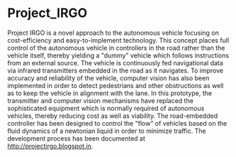 # Project_IRGO

Project IRGO is a novel approach to the autonomous vehicle focusing on cost-efficiency and easy-to-implement technology. This
concept places full control of the autonomous vehicle in controllers in the road rather than the vehicle itself, thereby
yielding a "dummy" vehicle which follows instructions from an external source. The vehicle is continuously fed navigational data
via infrared transmitters embedded in the road as it navigates. To improve accuracy and reliability of the vehicle, computer
vision has also been implemented in order to detect pedestrians and other obstructions as well as to keep the vehicle in
alignment with the lane. In this prototype, the transmitter and computer vision mechanisms have replaced the sophisticated
equipment which is normally required of autonomous vehicles, thereby reducing cost as well as viability. The road-embedded
controller has been designed to control the "flow" of vehicles based on the fluid dynamics of a newtonian liquid in order to
minimize traffic. The development process has been documented at http://projectirgo.blogspot.in.
